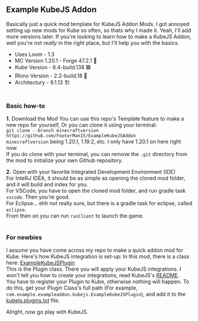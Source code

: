 ## Example KubeJS Addon
Basically just a quick mod template for KubeJS Addon Mods. I got annoyed setting up new mods for Kube so often, so thats why I made it. Yeah, I'll add more versions later.
If you're looking to learn how to make a KubeJS Addon, well you're not *really* in the right place, but I'll help you with the basics.

* Uses Loom - 1.3
* MC Version 1.20.1 - Forge 47.2.1 🔨️
* Kube Version - 6.4-build.138 🟪️
* Rhino Version - 2.2-build.18 🦏️
* Architectury - 9.1.13 🏗️

#
### Basic how-to

**1.** Download the Mod
You can use this repo's Template feature to make a new repo for yourself,
Or you can clone it using your terminal:    
`git clone --branch minecraftversion https://github.com/FooterMan15/ExampleKubeJSAddon`   
`minecraftversion` being 1.20.1, 1.19.2, etc. I only have 1.20.1 on here right now.         
If you do clone with your terminal, you can remove the `.git` directory from the mod to initialize your own Github repository.

**2.** Open with your favorite Integrated Development Environment (IDE)          
For IntelliJ IDEA, it should be as simple as opening the cloned mod folder, and it will build and index for you.       
For VSCode, you have to open the cloned mod folder, and run gradle task `vscode`. Then you're good.       
For Eclipse... ehh not really sure, but there is a gradle task for eclipse, called `eclipse`.      
From then on you can run `runClient` to launch the game.      

#

### For newbies
I assume you have come across my repo to make a quick addon mod for Kube. Here's how KubeJS integration is set-up:
In this mod, there is a class here: [ExampleKubeJSPlugin](https://github.com/FooterMan15/ExampleKubeJSAddon/blob/master/src/main/java/com/example/exampleaddon/kubejs/ExampleKubeJSPlugin.java)                           
This is the Plugin class. There you will apply your KubeJS integrations. I won't tell you how to create your integrations, read KubeJS's [README](https://github.com/KubeJS-Mods/KubeJS/blob/2002/README.md#creating-a-plugin).             
You have to register your Plugin to Kube, otherwise nothing will happen. To do this, get your Plugin Class's full path (For example, `com.example.exampleaddon.kubejs.ExampleKubeJSPlugin`), and add it to the [kubejs.plugins.txt](https://github.com/FooterMan15/ExampleKubeJSAddon/blob/master/src/main/resources/kubejs.plugins.txt) file.

Alright, now go play with KubeJS.
